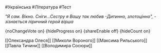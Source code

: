 #Українська #Література #Тест

*"Я сам. Вікно. Сніги...Сестру я Вашу так любив -Дитинно, злотоцінно", - зізнається ліричний герой вірша*

{noChangeVote on}
{hideProgress on}
{shareEnable off}
{hideCount on}

[[Олександра Олеся]]
[[Миколи Вороного]]
[[Максима Рильського]]
[[Павла Тичини]]
[[Володимира Сосюри]]
